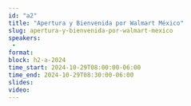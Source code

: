 ```yaml
---
id: "a2"
title: "Apertura y Bienvenida por Walmart México"
slug: apertura-y-bienvenida-por-walmart-mexico
speakers:
 - 
format: 
block: h2-a-2024
time_start: 2024-10-29T08:00:00-06:00
time_end: 2024-10-29T08:30:00-06:00
slides: 
video: 
---
```


